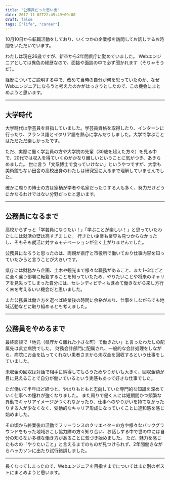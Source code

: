 ```yaml
---
title: "公務員だった思い出"
date: 2017-11-02T22:49:49+09:00
draft: false
tags: ["life", "career"]
---
```


10月10日から転職活動をしており、いくつかの企業様を訪問してお話しするお時間をいただいています。

わたしは現在26歳ですが、新卒から2年間県庁に勤めていました。
Webエンジニアとしては異色の経歴なので、面接や面談の中で必ず聞かれます（そりゃそうだ）。 

経歴についてご説明する中で、改めて当時の自分が何を思っていたのか、なぜWebエンジニアになろうと考えたのかがはっきりとしたので、この機会にまとめようと思います。

***

## 大学時代

大学時代は学芸員を目指していました。学芸員資格を取得したり、インターンに行ったり、フランス語とイタリア語を熱心に学んだりしました。大学で学ぶことはただただ楽しかったです。

ただ、実際に働く学芸員の方や大学院の先輩（30歳を超えた方々）を見る中で、20代では収入を得ていくのがかなり難しいということに気がつき、あきらめました。
世に言う「文系博士で食っていけない」というやつですが、大学も美術館もない田舎の高校出身のわたしは研究室に入るまで理解していませんでした。

確かに周りの博士の方は家柄が学者や名家だったりする人も多く、努力だけどうにかなるわけではない分野だったと思います。

***

## 公務員になるまで
高校からずっと「学芸員になりたい！」「学ぶことが楽しい！」と思っていたわたしには就活の壁は高すぎました。
行きたい企業も業界も見つからなかったし、そもそも就活に対するモチベーションが全く上がりませんでした。

公務員になろうと思ったのは、両親が県庁と市役所で働いており仕事内容を知っていたからと言うことが大きいです。

県庁には財務から企画、土木や観光まで様々な職務があること、また1~3年ごとに全く違う部署に転籍することを知っていたため、やりたいことや将来のキャリアを見失ってしまった自分には、セレンディピティも含めて働きながら来し方行く末を考えるいい機会だと思いました。

また公務員は働き方を選べば終業後の時間に余裕があり、仕事をしながらでも地域活動などに取り組めるとも考えました。

***

## 公務員をやめるまで
最終面談で「地元（県庁から離れた小さな町）で働きたい」と言ったわたしの配属先は県立病院でした。
財務会計部門に配属され、一般的な会計処理をしながら、病院にお金を払ってくれない患者さまから未収金を回収するという仕事をしていました。

未収金の回収は対話で相手に納得してもらうためやりがいも大きく、回収金額が目に見えることで自分が働いているという実感もあって好きな仕事でした。

ただ働いて半年ほど経つと、やはりもともと志向していた専門的な知識を深めていく仕事への憧れが強くなりました。
また周りで働く人には短期間かつ頻繁な異動でキャリアイメージがつくれなかったり、仕事へのやりがいを持てなかったりする人が少なくなく、受動的なキャリア形成になっていくことに違和感を感じ始めました。

その頃から終業後の活動でフリーランスのクリエイターの方や様々なバックグラウンドをもった地域おこし協力隊の方々知り合い、お話しする中で世の中には自分の知らない多様な働き方があることに気づき始めました。 ただ、魅力を感じたものの「やりたいこと」と言えるまでのものが見つけられず、2年間働きながらハッカソンに出たり試行錯誤しました。

***

長くなってしまったので、Webエンジニアを目指すまでについてはまた別のポストにまとめようと思います。

